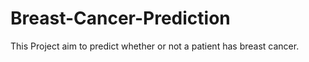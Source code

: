 # Breast-Cancer-Prediction

This Project aim to predict whether or not a patient has breast cancer.
